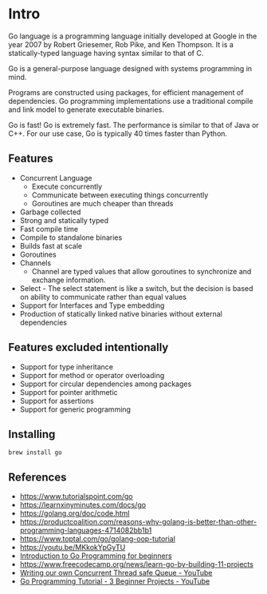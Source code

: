 # Intro

Go language is a programming language initially developed at Google in the year 2007 by Robert Griesemer, Rob Pike, and Ken Thompson. It is a statically-typed language having syntax similar to that of C.

Go is a general-purpose language designed with systems programming in mind.

Programs are constructed using packages, for efficient management of dependencies. Go programming implementations use a traditional compile and link model to generate executable binaries.

Go is fast! Go is extremely fast. The performance is similar to that of Java or C++. For our use case, Go is typically 40 times faster than Python.

## Features

- Concurrent Language
    - Execute concurrently
    - Communicate between executing things concurrently
    - Goroutines are much cheaper than threads
- Garbage collected
- Strong and statically typed
- Fast compile time
- Compile to standalone binaries
- Builds fast at scale
- Goroutines
- Channels
    - Channel are typed values that allow goroutines to synchronize and exchange information.
- Select - The select statement is like a switch, but the decision is based on ability to communicate rather than equal values
- Support for Interfaces and Type embedding
- Production of statically linked native binaries without external dependencies

## Features excluded intentionally

- Support for type inheritance
- Support for method or operator overloading
- Support for circular dependencies among packages
- Support for pointer arithmetic
- Support for assertions
- Support for generic programming

## Installing

`brew install go`

## References

- https://www.tutorialspoint.com/go
- https://learnxinyminutes.com/docs/go
- https://golang.org/doc/code.html
- https://productcoalition.com/reasons-why-golang-is-better-than-other-programming-languages-4714082bb1b1
- https://www.toptal.com/go/golang-oop-tutorial
- https://youtu.be/MKkokYpGyTU
- [Introduction to Go Programming for beginners](https://www.youtube.com/watch?v=jpKysZwllVw&ab_channel=ThatDevOpsGuy)
- https://www.freecodecamp.org/news/learn-go-by-building-11-projects
- [Writing our own Concurrent Thread safe Queue - YouTube](https://www.youtube.com/watch?v=oYoVx8ZuvTw)
- [Go Programming Tutorial - 3 Beginner Projects - YouTube](https://www.youtube.com/watch?v=k_V5VvYSlS4)
